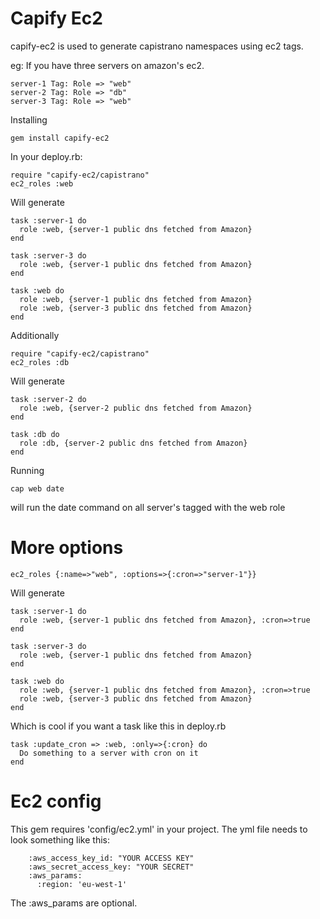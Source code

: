 Capify Ec2
====================================================

capify-ec2 is used to generate capistrano namespaces using ec2 tags. 

eg: If you have three servers on amazon's ec2.

    server-1 Tag: Role => "web"
    server-2 Tag: Role => "db"
    server-3 Tag: Role => "web"

Installing

    gem install capify-ec2

In your deploy.rb:

    require "capify-ec2/capistrano"
    ec2_roles :web

Will generate

    task :server-1 do
      role :web, {server-1 public dns fetched from Amazon}
    end
    
    task :server-3 do
      role :web, {server-1 public dns fetched from Amazon}
    end
    
    task :web do
      role :web, {server-1 public dns fetched from Amazon}
      role :web, {server-3 public dns fetched from Amazon}
    end

Additionally

    require "capify-ec2/capistrano"
    ec2_roles :db

Will generate

    task :server-2 do
      role :web, {server-2 public dns fetched from Amazon}
    end
    
    task :db do
      role :db, {server-2 public dns fetched from Amazon}
    end

Running

    cap web date

will run the date command on all server's tagged with the web role

More options
====================================================

    ec2_roles {:name=>"web", :options=>{:cron=>"server-1"}}
  
Will generate

    task :server-1 do
      role :web, {server-1 public dns fetched from Amazon}, :cron=>true
    end

    task :server-3 do
      role :web, {server-1 public dns fetched from Amazon}
    end

    task :web do
      role :web, {server-1 public dns fetched from Amazon}, :cron=>true
      role :web, {server-3 public dns fetched from Amazon}
    end

Which is cool if you want a task like this in deploy.rb

    task :update_cron => :web, :only=>{:cron} do
      Do something to a server with cron on it
    end

Ec2 config
====================================================

This gem requires 'config/ec2.yml' in your project.
The yml file needs to look something like this:

    	:aws_access_key_id: "YOUR ACCESS KEY"
    	:aws_secret_access_key: "YOUR SECRET"
    	:aws_params:
    	  :region: 'eu-west-1'

The :aws_params are optional.